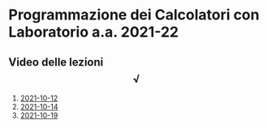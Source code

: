 # Programmazione dei Calcolatori con Laboratorio  a.a. 2021-22

## Video delle lezioni $$\sqrt$$


1. [2021-10-12](https://www.dropbox.com/s/q511d12dlj5yzl0/20211012-lezione_1.mp4?dl=1)
1. [2021-10-14](https://www.dropbox.com/s/ne9a530s9uscmmm/20211014-lezione_2.mp4?dl=1)
1. [2021-10-19](https://www.dropbox.com/s/q41q30r606sp714/20211019-lezione_3.mp4?dl=1)
